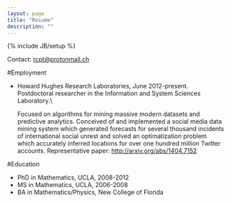 ```yaml
---
layout: page
title: "Resume"
description: ""
---
```

{% include JB/setup %}

Contact: <rcpt@protonmail.ch>

#Employment

* Howard Hughes Research Laboratories, June 2012-present. Postdoctoral researcher in the Information and System Sciences Laboratory.\\

  Focused on algorithms for mining massive modern datasets and predictive analytics. Conceived of and implemented a social media data mining system which generated forecasts for several thousand incidents of international social unrest and solved an optimatization problem which accurately inferred locations for over one hundred million Twitter accounts. Representative paper: <http://arxiv.org/abs/1404.7152>

#Education

* PhD in Mathematics, UCLA, 2008-2012
* MS in Mathematics, UCLA, 2006-2008
* BA in Mathematics/Physics, New College of Florida
